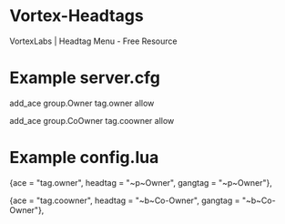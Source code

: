 # Vortex-Headtags
VortexLabs | Headtag Menu - Free Resource

# Example server.cfg
add_ace group.Owner tag.owner allow

add_ace group.CoOwner tag.coowner allow

# Example config.lua
{ace = "tag.owner", headtag = "~p~Owner", gangtag = "~p~Owner"},

{ace = "tag.coowner", headtag = "~b~Co-Owner", gangtag = "~b~Co-Owner"},
